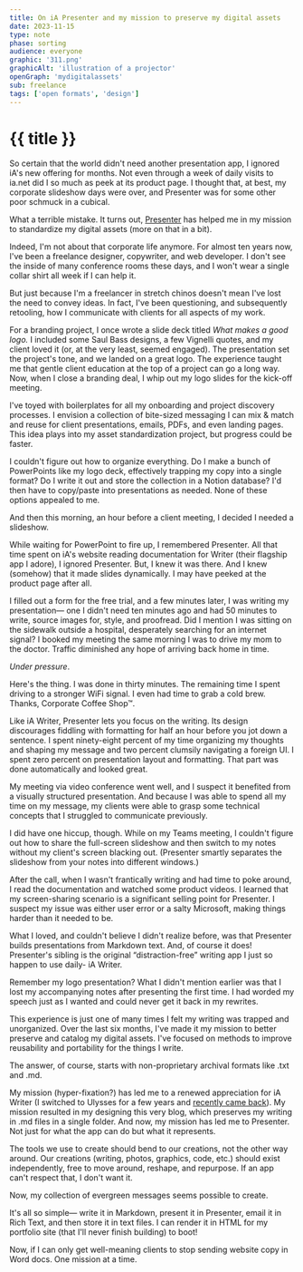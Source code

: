 ```yaml
---
title: On iA Presenter and my mission to preserve my digital assets
date: 2023-11-15
type: note
phase: sorting
audience: everyone
graphic: '311.png'
graphicAlt: 'illustration of a projector'
openGraph: 'mydigitalassets'
sub: freelance
tags: ['open formats', 'design']
---
```

# {{ title }}

So certain that the world didn't need another presentation app, I ignored iA's new offering for months. Not even through a week of daily visits to ia.net did I so much as peek at its product page. I thought that, at best, my corporate slideshow days were over, and Presenter was for some other poor schmuck in a cubical. 

What a terrible mistake. It turns out, [Presenter](https://ia.net/presenter) has helped me in my mission to standardize my digital assets (more on that in a bit). 

Indeed, I'm not about that corporate life anymore. For almost ten years now, I've been a freelance designer, copywriter, and web developer. I don't see the inside of many conference rooms these days, and I won't wear a single collar shirt all week if I can help it.  

But just because I'm a freelancer in stretch chinos doesn't mean I've lost the need to convey ideas. In fact, I've been questioning, and subsequently retooling, how I communicate with clients for all aspects of my work.

For a branding project, I once wrote a slide deck titled *What makes a good logo.* I included some Saul Bass designs, a few Vignelli quotes, and my client loved it (or, at the very least, seemed engaged). The presentation set the project's tone, and we landed on a great logo. The experience taught me that gentle client education at the top of a project can go a long way. Now, when I close a branding deal, I whip out my logo slides for the kick-off meeting. 

I've toyed with boilerplates for all my onboarding and project discovery processes. I envision a collection of bite-sized messaging I can mix & match and reuse for client presentations, emails, PDFs, and even landing pages. This idea plays into my asset standardization project, but progress could be faster. 

I couldn't figure out how to organize everything. Do I make a bunch of PowerPoints like my logo deck, effectively trapping my copy into a single format? Do I write it out and store the collection in a Notion database? I'd then have to copy/paste into presentations as needed. None of these options appealed to me. 

And then this morning, an hour before a client meeting, I decided I needed a slideshow. 

While waiting for PowerPoint to fire up, I remembered Presenter. All that time spent on iA's website reading documentation for Writer (their flagship app I adore), I ignored Presenter. But, I knew it was there. And I knew (somehow) that it made slides dynamically. I may have peeked at the product page after all. 

I filled out a form for the free trial, and a few minutes later, I was writing my presentation— one I didn't need ten minutes ago and had 50 minutes to write, source images for, style, and proofread. Did I mention I was sitting on the sidewalk outside a hospital, desperately searching for an internet signal? I booked my meeting the same morning I was to drive my mom to the doctor. Traffic diminished any hope of arriving back home in time. 

*Under pressure*.

Here's the thing. I was done in thirty minutes. The remaining time I spent driving to a stronger WiFi signal. I even had time to grab a cold brew. Thanks, Corporate Coffee Shop™.

Like iA Writer, Presenter lets you focus on the writing. Its design discourages fiddling with formatting for half an hour before you jot down a sentence. I spent ninety-eight percent of my time organizing my thoughts and shaping my message and two percent clumsily navigating a foreign UI. I spent zero percent on presentation layout and formatting. That part was done automatically and looked great. 

My meeting via video conference went well, and I suspect it benefited from a visually structured presentation. And because I was able to spend all my time on my message, my clients were able to grasp some technical concepts that I struggled to communicate previously. 

I did have one hiccup, though. While on my Teams meeting, I couldn't figure out how to share the full-screen slideshow and then switch to my notes without my client's screen blacking out. (Presenter smartly separates the slideshow from your notes into different windows.)

After the call, when I wasn't frantically writing and had time to poke around, I read the documentation and watched some product videos. I learned that my screen-sharing scenario is a significant selling point for Presenter. I suspect my issue was either user error or a salty Microsoft, making things harder than it needed to be. 

What I loved, and couldn't believe I didn't realize before, was that Presenter builds presentations from Markdown text. And, of course it does! Presenter's sibling is the original “distraction-free” writing app I just so happen to use daily- iA Writer. 

Remember my logo presentation? What I didn't mention earlier was that I lost my accompanying notes after presenting the first time. I had worded my speech just as I wanted and could never get it back in my rewrites. 

This experience is just one of many times I felt my writing was trapped and unorganized. Over the last six months, I've made it my mission to better preserve and catalog my digital assets. I've focused on methods to improve reusability and portability for the things I write. 

The answer, of course, starts with non-proprietary archival formats like .txt and .md. 

My mission (hyper-fixation?) has led me to a renewed appreciation for iA Writer (I switched to Ulysses for a few years and [recently came back](https://www.fromjason.xyz/p/notebook/i-guess-i-ll-just-pay-til-i-die-why-i-m-switching-from-ulysses-to-ia-writer/)). My mission resulted in my designing this very blog, which preserves my writing in .md files in a single folder. And now, my mission has led me to Presenter. Not just for what the app can do but what it represents. 

The tools we use to create should bend to our creations, not the other way around. Our creations (writing, photos, graphics, code, etc.) should exist independently, free to move around, reshape, and repurpose. If an app can't respect that, I don't want it. 

Now, my collection of evergreen messages seems possible to create. 

It's all so simple— write it in Markdown, present it in Presenter, email it in Rich Text, and then store it in text files. I can render it in HTML for my portfolio site (that I'll never finish building) to boot!

Now, if I can only get well-meaning clients to stop sending website copy in Word docs. One mission at a time.  
